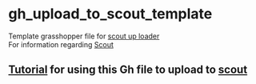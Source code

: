 # gh_upload_to_scout_template
Template grasshopper file for [scout up loader](https://scoutbeta.kpfui.dev/)  
For information regarding [Scout](https://scout.build/)

## [Tutorial](https://kpfdev.github.io/scout-docs/documentation/rhino-to-scout.html) for using this Gh file to upload to [scout](https://scoutbeta.kpfui.dev/)
